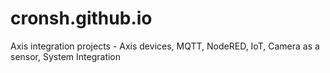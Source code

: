 # cronsh.github.io
Axis integration projects - Axis devices, MQTT, NodeRED, IoT, Camera as a sensor, System Integration
